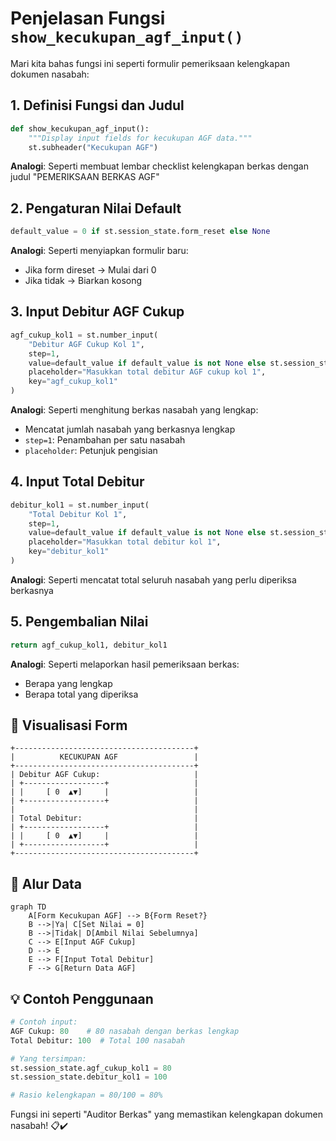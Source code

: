 # Penjelasan Fungsi `show_kecukupan_agf_input()`

Mari kita bahas fungsi ini seperti formulir pemeriksaan kelengkapan dokumen nasabah:

## 1. Definisi Fungsi dan Judul
```python
def show_kecukupan_agf_input():
    """Display input fields for kecukupan AGF data."""
    st.subheader("Kecukupan AGF")
```
**Analogi**: Seperti membuat lembar checklist kelengkapan berkas dengan judul "PEMERIKSAAN BERKAS AGF"

## 2. Pengaturan Nilai Default
```python
default_value = 0 if st.session_state.form_reset else None
```
**Analogi**: Seperti menyiapkan formulir baru:
- Jika form direset → Mulai dari 0
- Jika tidak → Biarkan kosong

## 3. Input Debitur AGF Cukup
```python
agf_cukup_kol1 = st.number_input(
    "Debitur AGF Cukup Kol 1",
    step=1,
    value=default_value if default_value is not None else st.session_state.get("agf_cukup_kol1", 0),
    placeholder="Masukkan total debitur AGF cukup kol 1",
    key="agf_cukup_kol1"
)
```
**Analogi**: Seperti menghitung berkas nasabah yang lengkap:
- Mencatat jumlah nasabah yang berkasnya lengkap
- `step=1`: Penambahan per satu nasabah
- `placeholder`: Petunjuk pengisian

## 4. Input Total Debitur
```python
debitur_kol1 = st.number_input(
    "Total Debitur Kol 1",
    step=1,
    value=default_value if default_value is not None else st.session_state.get("debitur_kol1", 0),
    placeholder="Masukkan total debitur kol 1",
    key="debitur_kol1"
)
```
**Analogi**: Seperti mencatat total seluruh nasabah yang perlu diperiksa berkasnya

## 5. Pengembalian Nilai
```python
return agf_cukup_kol1, debitur_kol1
```
**Analogi**: Seperti melaporkan hasil pemeriksaan berkas:
- Berapa yang lengkap
- Berapa total yang diperiksa

## 🎨 Visualisasi Form
```
+----------------------------------------+
|          KECUKUPAN AGF                 |
+----------------------------------------+
| Debitur AGF Cukup:                     |
| +------------------+                   |
| |     [ 0  ▲▼]     |                   |
| +------------------+                   |
|                                        |
| Total Debitur:                         |
| +------------------+                   |
| |     [ 0  ▲▼]     |                   |
| +------------------+                   |
+----------------------------------------+
```

## 🔄 Alur Data
```mermaid
graph TD
    A[Form Kecukupan AGF] --> B{Form Reset?}
    B -->|Ya| C[Set Nilai = 0]
    B -->|Tidak| D[Ambil Nilai Sebelumnya]
    C --> E[Input AGF Cukup]
    D --> E
    E --> F[Input Total Debitur]
    F --> G[Return Data AGF]
```

## 💡 Contoh Penggunaan
```python
# Contoh input:
AGF Cukup: 80    # 80 nasabah dengan berkas lengkap
Total Debitur: 100  # Total 100 nasabah

# Yang tersimpan:
st.session_state.agf_cukup_kol1 = 80
st.session_state.debitur_kol1 = 100

# Rasio kelengkapan = 80/100 = 80%
```

Fungsi ini seperti "Auditor Berkas" yang memastikan kelengkapan dokumen nasabah! 📋✔️